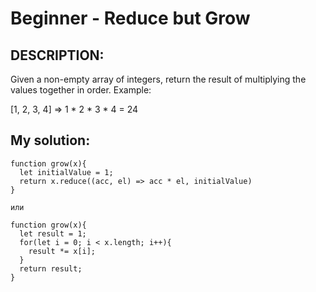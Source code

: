 # Beginner - Reduce but Grow
## DESCRIPTION:
Given a non-empty array of integers, return the result of multiplying the values together in order. Example:

[1, 2, 3, 4] => 1 * 2 * 3 * 4 = 24
## My solution:
```
function grow(x){
  let initialValue = 1;
  return x.reduce((acc, el) => acc * el, initialValue)
}

или

function grow(x){
  let result = 1;
  for(let i = 0; i < x.length; i++){
    result *= x[i];
  }
  return result;
}
```
